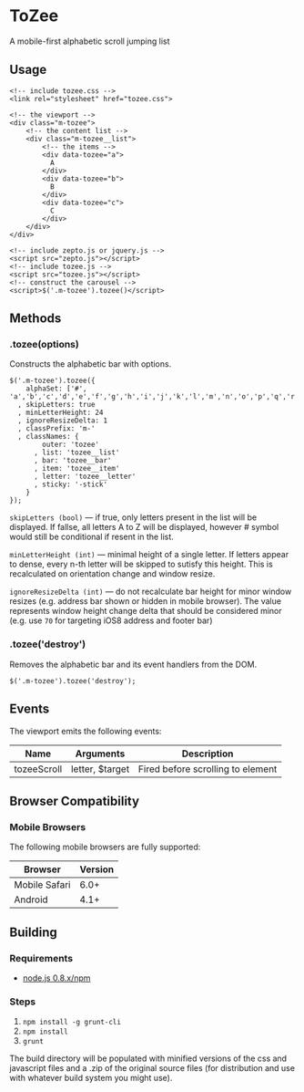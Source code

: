 # ToZee

A mobile-first alphabetic scroll jumping list

## Usage

    <!-- include tozee.css -->
    <link rel="stylesheet" href="tozee.css">

    <!-- the viewport -->
    <div class="m-tozee">
        <!-- the content list -->
        <div class="m-tozee__list">
            <!-- the items -->
            <div data-tozee="a">
              A
            </div>
            <div data-tozee="b">
              B
            </div>
            <div data-tozee="c">
              C
            </div>
        </div>
    </div>

    <!-- include zepto.js or jquery.js -->
    <script src="zepto.js"></script>
    <!-- include tozee.js -->
    <script src="tozee.js"></script>
    <!-- construct the carousel -->
    <script>$('.m-tozee').tozee()</script>



## Methods

### .tozee(options)

Constructs the alphabetic bar with options.

    $('.m-tozee').tozee({
        alphaSet: ['#', 'a','b','c','d','e','f','g','h','i','j','k','l','m','n','o','p','q','r','s','t','u','v','w','x','y','z']
      , skipLetters: true
      , minLetterHeight: 24
      , ignoreResizeDelta: 1
      , classPrefix: 'm-'
      , classNames: {
            outer: 'tozee'
          , list: 'tozee__list'
          , bar: 'tozee__bar'
          , item: 'tozee__item'
          , letter: 'tozee__letter'
          , sticky: '-stick'
        }
    });

`skipLetters (bool)` — if true, only letters present in the list will be displayed. If fallse, all letters A to Z will be displayed, however # symbol would still be conditional if resent in the list.

`minLetterHeight (int)` — minimal height of a single letter. If letters appear to dense, every n-th letter will be skipped to sutisfy this height.
This is recalculated on orientation change and window resize.

`ignoreResizeDelta (int)` — do not recalculate bar height for minor window resizes (e.g. address bar shown or hidden in mobile browser). The value represents window height change delta that should be considered minor (e.g. use `70` for targeting iOS8 address and footer bar)


### .tozee('destroy')

Removes the alphabetic bar and its event handlers from the DOM.

    $('.m-tozee').tozee('destroy');


## Events

The viewport emits the following events:

| Name          | Arguments                 | Description                               |
|---------------|---------------------------|-------------------------------------------|
| tozeeScroll   | letter, $target           | Fired before scrolling to element         |

## Browser Compatibility

### Mobile Browsers

The following mobile browsers are fully supported:

| Browser           | Version |
|-------------------|---------|
| Mobile Safari     | 6.0+    |
| Android           | 4.1+    |

## Building
### Requirements
* [node.js 0.8.x/npm](http://nodejs.org/download/)

### Steps
1. `npm install -g grunt-cli`
2. `npm install`
3. `grunt`

The build directory will be populated with minified versions of the css and
javascript files and a .zip of the original source files (for distribution and
use with whatever build system you might use).


